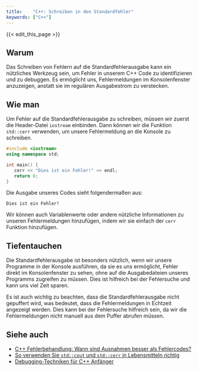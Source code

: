 ```yaml
---
title:    "C++: Schreiben in den Standardfehler"
keywords: ["C++"]
---
```


{{< edit_this_page >}}

## Warum

Das Schreiben von Fehlern auf die Standardfehlerausgabe kann ein nützliches Werkzeug sein, um Fehler in unserem C++ Code zu identifizieren und zu debuggen. Es ermöglicht uns, Fehlermeldungen im Konsolenfenster anzuzeigen, anstatt sie im regulären Ausgabestrom zu verstecken.

## Wie man

Um Fehler auf die Standardfehlerausgabe zu schreiben, müssen wir zuerst die Header-Datei `iostream` einbinden. Dann können wir die Funktion `std::cerr` verwenden, um unsere Fehlermeldung an die Konsole zu schreiben.

```C++
#include <iostream>
using namespace std;

int main() {
   cerr << "Dies ist ein Fehler!" << endl;
   return 0;
}
```

Die Ausgabe unseres Codes sieht folgendermaßen aus:

```
Dies ist ein Fehler!
```

Wir können auch Variablenwerte oder andere nützliche Informationen zu unseren Fehlermeldungen hinzufügen, indem wir sie einfach der `cerr` Funktion hinzufügen.

## Tiefentauchen

Die Standardfehlerausgabe ist besonders nützlich, wenn wir unsere Programme in der Konsole ausführen, da sie es uns ermöglicht, Fehler direkt im Konsolenfenster zu sehen, ohne auf die Ausgabedateien unseres Programms zugreifen zu müssen. Dies ist hilfreich bei der Fehlersuche und kann uns viel Zeit sparen.

Es ist auch wichtig zu beachten, dass die Standardfehlerausgabe nicht gepuffert wird, was bedeutet, dass die Fehlermeldungen in Echtzeit angezeigt werden. Dies kann bei der Fehlersuche hilfreich sein, da wir die Fehlermeldungen nicht manuell aus dem Puffer abrufen müssen.

## Siehe auch

- [C++ Fehlerbehandlung: Wann sind Ausnahmen besser als Fehlercodes?](https://www.programmieraufgaben.ch/aufgabe/c-fehlerbehandlung-wann-sind-ausnahmen-besser-als-fehlercodes/b32i4k)
- [So verwenden Sie `std::cout` und `std::cerr` in Lebensmitteln richtig](https://www.kompaktors.com/de/courses/cpp/lessons/how-to-use-std-cout-std-cerr)
- [Debugging-Techniken für C++ Anfänger](https://www.codiens.de/blog/2021/03/08/debugging-techniken-fuer-c-anfaenger/)